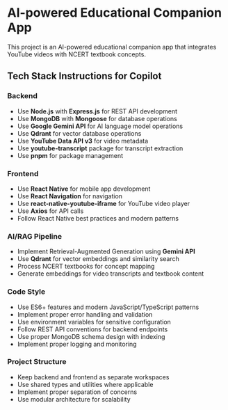 <!-- Use this file to provide workspace-specific custom instructions to Copilot. For more details, visit https://code.visualstudio.com/docs/copilot/copilot-customization#_use-a-githubcopilotinstructionsmd-file -->

# AI-powered Educational Companion App

This project is an AI-powered educational companion app that integrates YouTube videos with NCERT textbook concepts.

## Tech Stack Instructions for Copilot

### Backend
- Use **Node.js** with **Express.js** for REST API development
- Use **MongoDB** with **Mongoose** for database operations
- Use **Google Gemini API** for AI language model operations
- Use **Qdrant** for vector database operations
- Use **YouTube Data API v3** for video metadata
- Use **youtube-transcript** package for transcript extraction
- Use **pnpm** for package management

### Frontend
- Use **React Native** for mobile app development
- Use **React Navigation** for navigation
- Use **react-native-youtube-iframe** for YouTube video player
- Use **Axios** for API calls
- Follow React Native best practices and modern patterns

### AI/RAG Pipeline
- Implement Retrieval-Augmented Generation using **Gemini API**
- Use **Qdrant** for vector embeddings and similarity search
- Process NCERT textbooks for concept mapping
- Generate embeddings for video transcripts and textbook content

### Code Style
- Use ES6+ features and modern JavaScript/TypeScript patterns
- Implement proper error handling and validation
- Use environment variables for sensitive configuration
- Follow REST API conventions for backend endpoints
- Use proper MongoDB schema design with indexing
- Implement proper logging and monitoring

### Project Structure
- Keep backend and frontend as separate workspaces
- Use shared types and utilities where applicable
- Implement proper separation of concerns
- Use modular architecture for scalability
